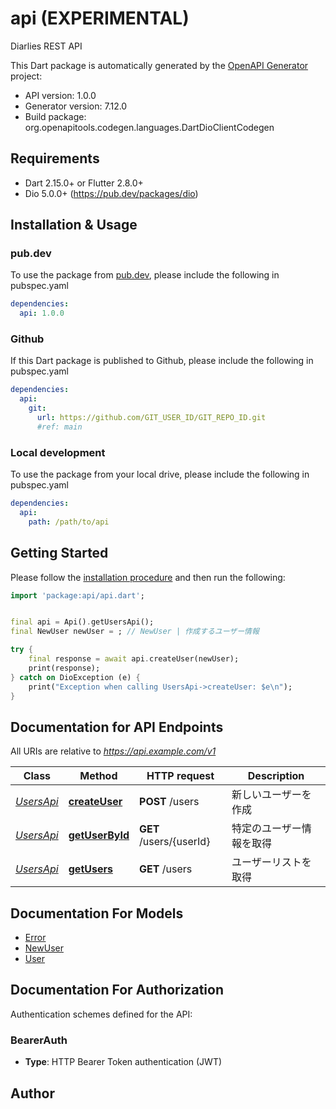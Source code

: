 # api (EXPERIMENTAL)
Diarlies REST API

This Dart package is automatically generated by the [OpenAPI Generator](https://openapi-generator.tech) project:

- API version: 1.0.0
- Generator version: 7.12.0
- Build package: org.openapitools.codegen.languages.DartDioClientCodegen

## Requirements

* Dart 2.15.0+ or Flutter 2.8.0+
* Dio 5.0.0+ (https://pub.dev/packages/dio)

## Installation & Usage

### pub.dev
To use the package from [pub.dev](https://pub.dev), please include the following in pubspec.yaml
```yaml
dependencies:
  api: 1.0.0
```

### Github
If this Dart package is published to Github, please include the following in pubspec.yaml
```yaml
dependencies:
  api:
    git:
      url: https://github.com/GIT_USER_ID/GIT_REPO_ID.git
      #ref: main
```

### Local development
To use the package from your local drive, please include the following in pubspec.yaml
```yaml
dependencies:
  api:
    path: /path/to/api
```

## Getting Started

Please follow the [installation procedure](#installation--usage) and then run the following:

```dart
import 'package:api/api.dart';


final api = Api().getUsersApi();
final NewUser newUser = ; // NewUser | 作成するユーザー情報

try {
    final response = await api.createUser(newUser);
    print(response);
} catch on DioException (e) {
    print("Exception when calling UsersApi->createUser: $e\n");
}

```

## Documentation for API Endpoints

All URIs are relative to *https://api.example.com/v1*

Class | Method | HTTP request | Description
------------ | ------------- | ------------- | -------------
[*UsersApi*](doc/UsersApi.md) | [**createUser**](doc/UsersApi.md#createuser) | **POST** /users | 新しいユーザーを作成
[*UsersApi*](doc/UsersApi.md) | [**getUserById**](doc/UsersApi.md#getuserbyid) | **GET** /users/{userId} | 特定のユーザー情報を取得
[*UsersApi*](doc/UsersApi.md) | [**getUsers**](doc/UsersApi.md#getusers) | **GET** /users | ユーザーリストを取得


## Documentation For Models

 - [Error](doc/Error.md)
 - [NewUser](doc/NewUser.md)
 - [User](doc/User.md)


## Documentation For Authorization


Authentication schemes defined for the API:
### BearerAuth

- **Type**: HTTP Bearer Token authentication (JWT)


## Author



